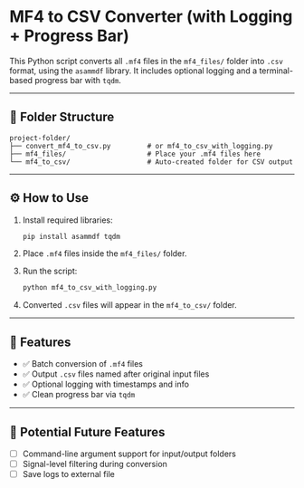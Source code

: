 # MF4 to CSV Converter (with Logging + Progress Bar)

This Python script converts all `.mf4` files in the `mf4_files/` folder into `.csv` format, using the `asammdf` library. It includes optional logging and a terminal-based progress bar with `tqdm`.

---

## 📁 Folder Structure

```
project-folder/
├── convert_mf4_to_csv.py         # or mf4_to_csv_with_logging.py
├── mf4_files/                    # Place your .mf4 files here
└── mf4_to_csv/                   # Auto-created folder for CSV output
```

---

## ⚙️ How to Use

1. Install required libraries:
   ```bash
   pip install asammdf tqdm
   ```

2. Place `.mf4` files inside the `mf4_files/` folder.

3. Run the script:
   ```bash
   python mf4_to_csv_with_logging.py
   ```

4. Converted `.csv` files will appear in the `mf4_to_csv/` folder.

---

## 🔧 Features

- ✅ Batch conversion of `.mf4` files
- ✅ Output `.csv` files named after original input files
- ✅ Optional logging with timestamps and info
- ✅ Clean progress bar via `tqdm`

---

## 🔮 Potential Future Features

- [ ] Command-line argument support for input/output folders
- [ ] Signal-level filtering during conversion
- [ ] Save logs to external file
